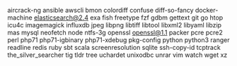 aircrack-ng
ansible
awscli
bmon
colordiff
confuse
diff-so-fancy
docker-machine
elasticsearch@2.4
exa
fish
freetype
fzf
gdbm
gettext
git
go
htop
icu4c
imagemagick
influxdb
jpeg
libpng
libtiff
libtool
libxml2
libyaml
libzip
mas
mysql
neofetch
node
ntfs-3g
openssl
openssl@1.1
packer
pcre
pcre2
perl
php71
php71-igbinary
php71-xdebug
pkg-config
python
python3
ranger
readline
redis
ruby
sbt
scala
screenresolution
sqlite
ssh-copy-id
tcptrack
the_silver_searcher
tig
tldr
tree
uchardet
unixodbc
unrar
vim
watch
wget
xz
